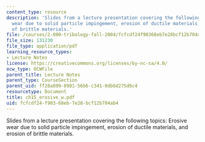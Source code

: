 ```yaml
---
content_type: resource
description: 'Slides from a lecture presentation covering the following topics: Erosive
  wear due to solid particle impingement, erosion of ductile materials, and erosion
  of brittle materials.'
file: /courses/2-800-tribology-fall-2004/fcfcdf24f90368eb7e28bcf12b704ab4_ch15_erosive_w.pdf
file_size: 131230
file_type: application/pdf
learning_resource_types:
- Lecture Notes
license: https://creativecommons.org/licenses/by-nc-sa/4.0/
ocw_type: OCWFile
parent_title: Lecture Notes
parent_type: CourseSection
parent_uid: ff28a899-0981-56b6-c341-0db6d275d6c4
resourcetype: Document
title: ch15_erosive_w.pdf
uid: fcfcdf24-f903-68eb-7e28-bcf12b704ab4
---
```

Slides from a lecture presentation covering the following topics: Erosive wear due to solid particle impingement, erosion of ductile materials, and erosion of brittle materials.